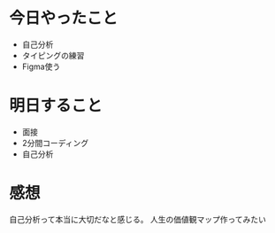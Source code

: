 # 今日やったこと
- 自己分析
- タイピングの練習
- Figma使う

# 明日すること
- 面接
- 2分間コーディング
- 自己分析

# 感想
自己分析って本当に大切だなと感じる。
人生の価値観マップ作ってみたい
